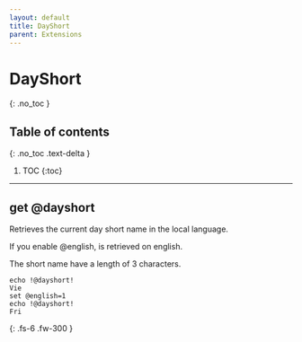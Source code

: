 ```yaml
---
layout: default
title: DayShort
parent: Extensions
---
```


# DayShort
{: .no_toc }

## Table of contents
{: .no_toc .text-delta }

1. TOC
{:toc}

---

## get @dayshort
Retrieves the current day short name in the local language.

If you enable @english, is retrieved on english.

The short name have a length of 3 characters.

```
echo !@dayshort!
Vie
set @english=1
echo !@dayshort!
Fri
```

{: .fs-6 .fw-300 }
